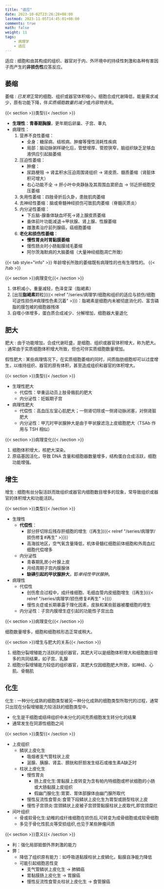```yaml
---
title: "适应"
date: 2023-10-02T23:26:28+08:00
lastmod: 2023-11-05T14:45:01+08:00
comments: true
math: false
weight: 11
tags:
    - 病理学
    - 适应
---
```


适应
: 细胞和由其构成的组织、器官对于内、外环境中的持续性刺激和各种有害因子而产生的**非损伤性**应答反应。

<!--more-->

## 萎缩

萎缩
: *已发育*正常的细胞、组织或器官体积缩小。细胞合成代谢降低，能量需求减少，原有功能下降，伴*实质细胞数量的减少*或*内容物丧失*。

{{< section >}}类型{{< /section >}}

- **生理性**：**青春期胸腺**，更年期后卵巢、子宫、睾丸
- 病理性：
    1. 营养不良性萎缩：
        - 全身：糖尿病、结核病、肿瘤等慢性消耗性疾病
        - 局部：脑动脉粥样硬化后，管壁增厚、管腔狭窄，脑组织缺乏足够血液供应引起脑萎缩
    2. 压迫性萎缩：
        - 肿瘤：
        - 尿路梗阻 → 肾盂积水压迫周围肾组织 → 肾皮质、髓质萎缩（肾脏体积可增大）
        - 右心功能不全 → 肝小叶中央静脉及其周围血窦瘀血 → 邻近肝细胞受压萎缩
    3. 失用性萎缩：四肢骨折后久卧，患肢肌肉萎缩
    4. 去神经性萎缩：脑或脊髓神经损伤可致肌肉萎缩（脊髓灰质炎）
    5. 内分泌性萎缩：
        - 下丘脑-腺垂体缺血坏死→肾上腺皮质萎缩
        - 垂体前叶功能减退→甲状腺、肾上腺、性腺萎缩
        - 雌激素治疗前列腺癌，癌细胞萎缩
    6. **老化和损伤性萎缩**：
        - **慢性胃炎时胃黏膜萎缩**
        - 慢性肠炎时小肠黏膜绒毛萎缩
        - 阿尔茨海默病的大脑萎缩（大量神经细胞凋亡所致）

{{< tab style="info" >}}
年龄增长所致的萎缩既有病理性的也有生理性的。
{{< /tab >}}

{{< section >}}病理变化{{< /section >}}

1. 体积减小，重量减轻，色泽变深（脂褐素）
2. [出现**脂褐素**颗粒]({{< relref "/series/病理学/细胞和组织的适应与损伤/细胞可逆性损伤#病理性色素沉着" >}})：脂褐素是细胞内未被彻底消化的、富含磷脂的膜包被的细胞器残体
3. 自噬小体增多，蛋白质合成减少、分解增加，细胞器大量退化

## 肥大

肥大
: 由于功能增加，合成代谢旺盛，是细胞、组织或器官体积增大，称为肥大。
: 通常由于实质细胞体积增大所致，但也可伴实质细胞数量增加。

假性肥大
: 某些病理情况下，在实质细胞萎缩的同时，间质脂肪细胞却可以过度增生，以维持组织、器官的原有体积，甚至造成组织和器官的体积增大。

{{< section >}}类型{{< /section >}}
- 生理性肥大
    - 代偿性：举重运动员上肢骨骼肌的肥大
    - 内分泌性：妊娠期子宫
- 病理性肥大
    - 代偿性：高血压左室心肌肥大；一侧肾切除或一侧肾动脉闭塞，对侧肾脏肥大
    - 内分泌性：甲亢时甲状腺肿大是由于甲状腺滤泡上皮细胞肥大（TSAb 作用与 TSH 相似）

{{< section >}}病理变化{{< /section >}}

1. 细胞体积增大，核肥大深染。
2. 原癌基因活化，导致 DNA 含量和细胞器数量增多，结构蛋白合成活跃，细胞功能增强。

## 增生

增生
: 细胞有丝分裂活跃而致组织或器官内细胞数目增多的现象，常导致组织或器官的体积增大和功能活跃。

{{< section >}}类型{{< /section >}}

- 生理性
    - **代偿性**：
        - 部分肝切除后残存肝细胞的增生（[再生]({{< relref "/series/病理学/损伤修复#再生" >}})）
        - 高海拔地区，空气氧含量降低，机体骨髓红细胞前体细胞和外周血红细胞代偿增多
    - 内分泌性
        - 青春期乳房小叶腺上皮
        - 月经周期子宫内膜腺体
        - **缺碘引起的甲状腺肿大**，即*单纯性甲状腺肿*。
- 病理性
    - 代偿性
        - 创伤愈合过程中，成纤维细胞、毛细血管内皮细胞增生（[再生]({{< relref "/series/病理学/损伤修复#再生" >}})）
        - 慢性炎症或长期暴露于理化因素，皮肤和某些脏器被覆细胞的增生
    - 内分泌性：子宫内膜增生症引起的功能性子宫出血

{{< section >}}病理变化{{< /section >}}

细胞数量增多，细胞和细胞核形态正常或稍大。

{{< section >}}增生与肥大的关系{{< /section >}}

1. 细胞分裂增殖能力活跃的组织器官，其肥大可以是细胞体积增大和细胞数目增多的共同结果，如子宫、乳腺
2. 细胞分裂增殖能力较低的组织器官，其肥大仅因细胞肥大所致，如神经、心肌、骨骼肌

## 化生

化生
: 一种分化成熟的细胞类型被另一种分化成熟的细胞类型所取代的过程，通常只出现在分裂增殖能力较活跃的细胞类型中。

- 化生是干细胞或结缔组织中未分化的间充质细胞发生转分化的结果
- 通常发生在同源性细胞之间

{{< section >}}类型{{< /section >}}

- 上皮组织
    - 鳞状上皮化生
        - 吸烟者支气管柱状上皮
        - 涎腺、胰腺、肾盂、膀胱和肝胆发生结石或维生素A缺乏时
    - 柱状上皮化生
        - 慢性胃炎
            - 肠上皮化生:胃黏膜上皮转变为含有帕内特细胞或杯状细胞的小肠或大肠黏膜上皮组织
            - 假幽门腺化生:胃窦、胃体部腺体由幽门腺所取代
        - 慢性反流性食管炎:食管下段鳞状上皮化生为胃型或肠型柱状上皮
        - 慢性子宫颈炎:宫颈鳞状上皮被子宫颈管黏膜柱状上皮取代,即宫颈糜烂
- 间叶组织
    - 骨或软骨化生:幼稚的成纤维细胞在损伤后,可转变为成骨细胞或成软骨细胞
    - 多见于骨化性肌炎等受损组织,也见于某些肿瘤间质

{{< section >}}意义{{< /section >}}

- 利：强化局部抵御外界刺激的能力
- 弊：
    - 降低了组织原有能力：如呼吸道黏膜柱状上皮鳞化，黏膜自净能力降低
    - 可能引起细胞恶性变
        - 支气管鳞状上皮化生 → 肺鳞癌
        - 胃黏膜肠上皮化生 → 胃腺癌
        - 慢性反流性食管炎柱状上皮化生 → 食管腺癌


